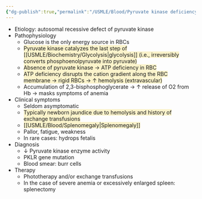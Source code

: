 ```yaml
---
{"dg-publish":true,"permalink":"/USMLE/Blood/Pyruvate kinase deficiency/"}
---
```


- Etiology: autosomal recessive defect of pyruvate kinase
- Pathophysiology
	- Glucose is the only energy source in RBCs
	- <span style="background:rgba(240, 200, 0, 0.2)">Pyruvate kinase catalyzes the last step of [[USMLE/Biochemistry/Glycolysis\|glycolysis]] (i.e., irreversibly converts phosphoenolpyruvate into pyruvate)</span>
	- <span style="background:rgba(240, 200, 0, 0.2)">Absence of pyruvate kinase → ATP deficiency in RBC</span>
	- <span style="background:rgba(240, 200, 0, 0.2)">ATP deficiency disrupts the cation gradient along the RBC membrane → rigid RBCs → ↑ hemolysis (extravascular)</span>
	- Accumulation of 2,3-bisphosphoglycerate → ↑ release of O2 from Hb → masks symptoms of anemia
- Clinical symptoms
	- Seldom asymptomatic 
	- <span style="background:rgba(240, 200, 0, 0.2)">Typically newborn jaundice due to hemolysis and history of exchange transfusions</span>
	- <span style="background:rgba(240, 200, 0, 0.2)">[[USMLE/Blood/Splenomegaly\|Splenomegaly]]</span>
	- Pallor, fatigue, weakness
	- In rare cases: hydrops fetalis
- Diagnosis
	- ↓ Pyruvate kinase enzyme activity
	- PKLR gene mutation
	- Blood smear: burr cells
- Therapy
	- Phototherapy and/or exchange transfusions
	- In the case of severe anemia or excessively enlarged spleen: splenectomy
